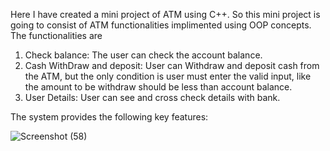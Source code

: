 Here I have created a mini project of ATM using C++.
So this mini project is going to consist of ATM functionalities implimented using OOP concepts.
The functionalities are 
1) Check balance: The user can check the account balance.
2) Cash WithDraw and deposit: User can Withdraw and deposit cash  from the ATM, but the only condition is user must enter the valid input, like the amount to be withdraw should be less than account balance.
3) User Details: User can see and cross check  details with bank.

The system provides the following key features:

![Screenshot (58)](https://github.com/user-attachments/assets/8d419b25-bddd-46ad-b00c-12df79a81213)
